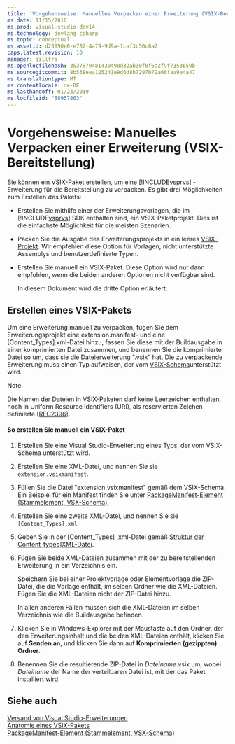 ```yaml
---
title: 'Vorgehensweise: Manuelles Verpacken einer Erweiterung (VSIX-Bereitstellung) | Microsoft-Dokumentation'
ms.date: 11/15/2016
ms.prod: visual-studio-dev14
ms.technology: devlang-csharp
ms.topic: conceptual
ms.assetid: d25990e0-e782-4a79-9d9a-1caf3c56c6a2
caps.latest.revision: 10
manager: jillfra
ms.openlocfilehash: 3537879481430490d32ab30f8f6a2f9f7353659b
ms.sourcegitcommit: 8b538eea125241e9d6d8b7297b72a66faa9a4a47
ms.translationtype: MT
ms.contentlocale: de-DE
ms.lasthandoff: 01/23/2019
ms.locfileid: "58957863"
---
```

# <a name="how-to-manually-package-an-extension-vsix-deployment"></a>Vorgehensweise: Manuelles Verpacken einer Erweiterung (VSIX-Bereitstellung)
Sie können ein VSIX-Paket erstellen, um eine [!INCLUDE[vsprvs](../includes/vsprvs-md.md)] -Erweiterung für die Bereitstellung zu verpacken. Es gibt drei Möglichkeiten zum Erstellen des Pakets:  
  
- Erstellen Sie mithilfe einer der Erweiterungsvorlagen, die im [!INCLUDE[vsprvs](../includes/vsprvs-md.md)] SDK enthalten sind, ein VSIX-Paketprojekt. Dies ist die einfachste Möglichkeit für die meisten Szenarien.  
  
- Packen Sie die Ausgabe des Erweiterungsprojekts in ein leeres [VSIX-Projekt](../extensibility/vsix-project-template.md). Wir empfehlen diese Option für Vorlagen, nicht unterstützte Assemblys und benutzerdefinierte Typen.  
  
- Erstellen Sie manuell ein VSIX-Paket. Diese Option wird nur dann empfohlen,  wenn die beiden anderen Optionen nicht verfügbar sind.  
  
  In diesem Dokument wird die dritte Option erläutert:  
  
## <a name="creating-a-vsix-package"></a>Erstellen eines VSIX-Pakets  
 Um eine Erweiterung manuell zu verpacken, fügen Sie dem Erweiterungsprojekt eine extension.manifest- und eine [Content_Types].xml-Datei hinzu, fassen Sie diese mit der Buildausgabe in einer komprimierten Datei zusammen, und benennen Sie die komprimierte Datei so um, dass sie die Dateierweiterung ".vsix" hat. Die zu verpackende Erweiterung muss einen Typ aufweisen, der vom [VSIX-Schema](http://msdn.microsoft.com/76e410ec-b1fb-4652-ac98-4a4c52e09a2b)unterstützt wird.  
  
> [!NOTE]
>  Die Namen der Dateien in VSIX-Paketen darf keine Leerzeichen enthalten, noch in Uniform Resource Identifiers (URI), als reservierten Zeichen definierte [ \[RFC2396\]](http://go.microsoft.com/fwlink/?LinkId=90339).  
  
#### <a name="to-manually-create-a-vsix-package"></a>So erstellen Sie manuell ein VSIX-Paket  
  
1.  Erstellen Sie eine Visual Studio-Erweiterung eines Typs, der vom VSIX-Schema unterstützt wird.  
  
2.  Erstellen Sie eine XML-Datei, und nennen Sie sie `extension.vsixmanifest`.  
  
3.  Füllen Sie die Datei "extension.vsixmanifest" gemäß dem VSIX-Schema. Ein Beispiel für ein Manifest finden Sie unter [PackageManifest-Element (Stammelement, VSX-Schema)](http://msdn.microsoft.com/f8ae42ba-775a-4d2b-976a-f556e147f187).  
  
4.  Erstellen Sie eine zweite XML-Datei, und nennen Sie sie `[Content_Types].xml`.  
  
5.  Geben Sie in der [Content_Types] .xml-Datei gemäß [Struktur der Content_types\]XML-Datei](../extensibility/the-structure-of-the-content-types-dot-xml-file.md).  
  
6.  Fügen Sie beide XML-Dateien zusammen mit der zu bereitstellenden Erweiterung in ein Verzeichnis ein.  
  
     Speichern Sie bei einer Projektvorlage oder Elementvorlage die ZIP-Datei, die die Vorlage enthält, im selben Ordner wie die XML-Dateien. Fügen Sie die XML-Dateien nicht der ZIP-Datei hinzu.  
  
     In allen anderen Fällen müssen sich die XML-Dateien im selben Verzeichnis wie die Buildausgabe befinden.  
  
7.  Klicken Sie in Windows-Explorer mit der Maustaste auf den Ordner, der den Erweiterungsinhalt und die beiden XML-Dateien enthält, klicken Sie auf **Senden an**, und klicken Sie dann auf **Komprimierten (gezippten) Ordner**.  
  
8.  Benennen Sie die resultierende ZIP-Datei in *Dateiname*.vsix um, wobei *Dateiname* der Name der verteilbaren Datei ist, mit der das Paket installiert wird.  
  
## <a name="see-also"></a>Siehe auch  
 [Versand von Visual Studio-Erweiterungen](../extensibility/shipping-visual-studio-extensions.md)   
 [Anatomie eines VSIX-Pakets](../extensibility/anatomy-of-a-vsix-package.md)   
 [PackageManifest-Element (Stammelement, VSX-Schema)](http://msdn.microsoft.com/f8ae42ba-775a-4d2b-976a-f556e147f187)